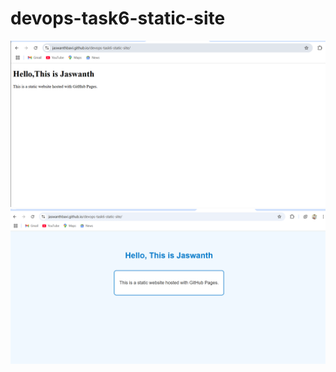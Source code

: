 # devops-task6-static-site


![image alt](https://github.com/jaswanthBavi/devops-task6-static-site/blob/00dae0f6e8bd4acaa8887baab159892b1b58720c/Screenshot%202025-04-15%20195459.png)
![image alt](https://github.com/jaswanthBavi/devops-task6-static-site/blob/61ee4bad75e956d3850521b4004547d461b40742/Screenshot%202025-04-15%20200443.png)
